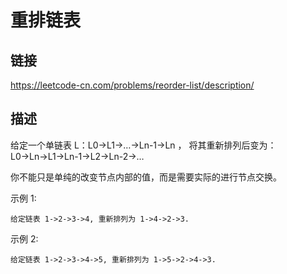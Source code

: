 # 重排链表

## 链接
https://leetcode-cn.com/problems/reorder-list/description/

## 描述
给定一个单链表 L：L0→L1→…→Ln-1→Ln ，
将其重新排列后变为： L0→Ln→L1→Ln-1→L2→Ln-2→…

你不能只是单纯的改变节点内部的值，而是需要实际的进行节点交换。

示例 1:
```text
给定链表 1->2->3->4, 重新排列为 1->4->2->3.
```

示例 2:
```text
给定链表 1->2->3->4->5, 重新排列为 1->5->2->4->3.
```